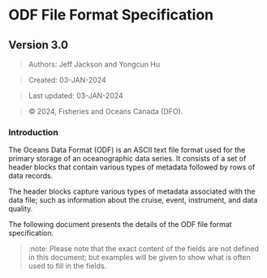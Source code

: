 # ODF File Format Specification

## Version 3.0

> Authors: Jeff Jackson and Yongcun Hu

> Created: 03-JAN-2024 

> Last updated: 03-JAN-2024

> &copy; 2024, Fisheries and Oceans Canada (DFO).

### Introduction

The Oceans Data Format (ODF) is an ASCII text file format used for the primary storage of an oceanographic data series. 
It consists of a set of header blocks that contain various types of metadata followed by rows of data records.

The header blocks capture various types of metadata associated with the data file; 
such as information about the cruise, event, instrument, and data quality. 

The following document presents the details of the ODF file format specification. 

> :note: Please note that the exact content of the fields are not defined in this document; but examples will be 
> given to show what is often used to fill in the fields.



